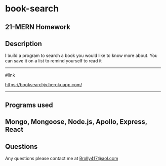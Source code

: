 # book-search

21-MERN Homework
--- 


## Description
I build a program to search a book you would like to know more about. You can save it on a list to remind yourself to read it 

---
#link 

https://booksearchjv.herokuapp.com/

---

## Programs used
Mongo, Mongoose, Node.js, Apollo, Express, React
---

## Questions
Any questions please contact me at Brolly417@aol.com